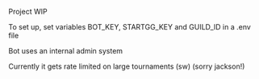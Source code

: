 Project WIP

To set up, set variables BOT_KEY, STARTGG_KEY and GUILD_ID in a .env file

Bot uses an internal admin system

Currently it gets rate limited on large tournaments (sw) (sorry jackson!)
